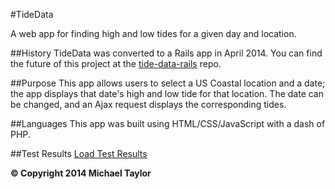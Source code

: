 #TideData

A web app for finding high and low tides for a given day and location.

##History
TideData was converted to a Rails app in April 2014. You can find the future of this project at the [tide-data-rails](http://github.com/sealocal/tide-data-rails) repo.


##Purpose
This app allows users to select a US Coastal location and a date; the app displays that date's high and low tide for that location.  The date can be changed, and an Ajax request displays the corresponding tides.

##Languages
This app was built using HTML/CSS/JavaScript with a dash of PHP.

##Test Results
[Load Test Results](http://loadimpact.com/test/view/1600901)


<strong>&copy; Copyright 2014 Michael Taylor</strong>

